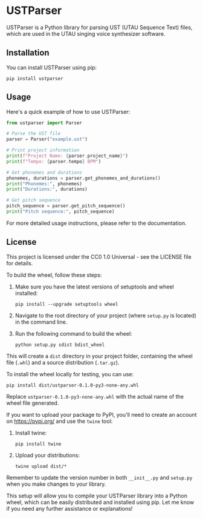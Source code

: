 # USTParser

USTParser is a Python library for parsing UST (UTAU Sequence Text) files, which are used in the UTAU singing voice synthesizer software.

## Installation

You can install USTParser using pip:

```
pip install ustparser
```

## Usage

Here's a quick example of how to use USTParser:

```python
from ustparser import Parser

# Parse the UST file
parser = Parser("example.ust")

# Print project information
print(f"Project Name: {parser.project_name}")
print(f"Tempo: {parser.tempo} BPM")

# Get phonemes and durations
phonemes, durations = parser.get_phonemes_and_durations()
print("Phonemes:", phonemes)
print("Durations:", durations)

# Get pitch sequence
pitch_sequence = parser.get_pitch_sequence()
print("Pitch sequence:", pitch_sequence)
```

For more detailed usage instructions, please refer to the documentation.

## License

This project is licensed under the CC0 1.0 Universal - see the LICENSE file for details.

To build the wheel, follow these steps:

1. Make sure you have the latest versions of setuptools and wheel installed:
   ```
   pip install --upgrade setuptools wheel
   ```

2. Navigate to the root directory of your project (where `setup.py` is located) in the command line.

3. Run the following command to build the wheel:
   ```
   python setup.py sdist bdist_wheel
   ```

This will create a `dist` directory in your project folder, containing the wheel file (`.whl`) and a source distribution (`.tar.gz`).

To install the wheel locally for testing, you can use:
```
pip install dist/ustparser-0.1.0-py3-none-any.whl
```

Replace `ustparser-0.1.0-py3-none-any.whl` with the actual name of the wheel file generated.

If you want to upload your package to PyPI, you'll need to create an account on https://pypi.org/ and use the `twine` tool:

1. Install twine:
   ```
   pip install twine
   ```

2. Upload your distributions:
   ```
   twine upload dist/*
   ```

Remember to update the version number in both `__init__.py` and `setup.py` when you make changes to your library.

This setup will allow you to compile your USTParser library into a Python wheel, which can be easily distributed and installed using pip. Let me know if you need any further assistance or explanations!
